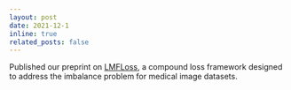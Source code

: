 ```yaml
---
layout: post
date: 2021-12-1
inline: true
related_posts: false
---
```


Published our preprint on [LMFLoss](https://arxiv.org/abs/2212.12741), a compound loss framework designed to address the imbalance problem for medical image datasets.
